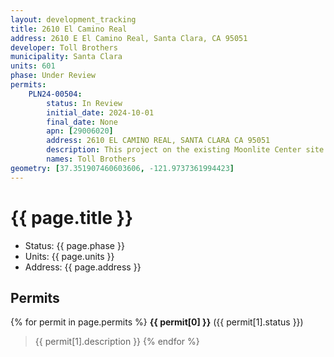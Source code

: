 ```yaml
---
layout: development_tracking
title: 2610 El Camino Real
address: 2610 E El Camino Real, Santa Clara, CA 95051
developer: Toll Brothers
municipality: Santa Clara
units: 601
phase: Under Review
permits:
    PLN24-00504:
        status: In Review
        initial_date: 2024-10-01
        final_date: None
        apn: [29006020]
        address: 2610 EL CAMINO REAL, SANTA CLARA CA 95051
        description: This project on the existing Moonlite Center site at 2640 El Camino Real consists of the re-development of an approximately 14.34 acre existing retail commercial site. The current strip mall development will be transformed into a vibrant housing complex with 601 dwelling units, and over 60,000 SF of open space. The following submittal drawings are the basis for the City of Santa Clara SB-330 formal Application. The site incorporates a multimodal transportation network consistent with the City’s vision focusing on complete streets, allowing for safe and convenient transportation suitable for all modes of travel. The new development locates the larger and taller buildings along the frontage of El Camino Real along a large plaza. As the site transitions into the adjacent residential neighborhoods to the South, the scale of the building steps down to Townhomes three stories tall, similar in scale to the recent adjacent development. Three 6-7 story buildings are sited along El Camino Real – two condominium buildings with 140 and 136 units each and one below market rate rental apartment building with 166 units. Parking is provided internally within these buildings with 2 level garages that are lined with active uses on the ground floors facing the streets. Along the Southern half of the site, the new development includes 159 three story Townhomes similar in scale to the recent development on Keily Blvd. The Townhomes include private entrances at the ground floor as well as two car private garages. The new development is anchored around a central plaza which links El Camino Real with the core of the development. The central open space transitions from more urban uses fronting along El Camino to a more neighborhood residential park as it moves into the center of the development. The development includes a mix of dwelling types including Townhomes, Condominiums as well as below market rate rental apartments. Approximately 27% below market rate rental apartments are included in the overall development. There is also a mix of unit sizes with 1, 2 and 3 bedroom units in both the condo buildings and the affordable rental apartment building. The Townhomes will include flexibility in the floor plans with a mix of 2+ and 3 bedroom units. This development will bring an infusion of activity to the area. The mix of residential and related amenity/support uses together with the pedestrian orientation of the design and open spaces will be an asset to the neighborhood and to the City of Santa Clara. At the time of construction, Toll Brothers anticipates site activity to take place during the hours of 7:00 AM to 5:00 PM and expects a range of 50 to 250 employees onsite in full production, contingent on the development activity taking place.
        names: Toll Brothers
geometry: [37.351907460603606, -121.9737361994423]
---
```

# {{ page.title }}
- Status: {{ page.phase }}
- Units: {{ page.units }}
- Address: {{ page.address }}

## Permits
{% for permit in page.permits %}
  **{{ permit[0] }}** ({{ permit[1].status }})
  >{{ permit[1].description }}
{% endfor %}